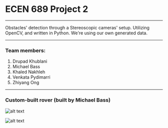 # ECEN 689 Project 2
---

Obstacles' detection through a Stereoscopic cameras' setup. Utilizing OpenCV, and written in Python.
We're using our own generated data.

---

### Team members:

1) Drupad Khublani
2) Michael Bass
3) Khaled Nakhleh
4) Venkata Pydimarri
5) Zhiyang Ong

---

### Custom-built rover (built by Michael Bass)

![alt text](https://github.com/khalednakhleh/ECEN689Project2/blob/master/assets/frame5.jpeg "Rover - top view")

![alt text](https://github.com/khalednakhleh/ECEN689Project2/blob/master/assets/frame5.jpeg "Rover - front view")
